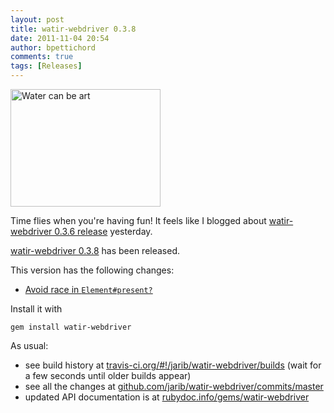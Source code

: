 ```yaml
---
layout: post
title: watir-webdriver 0.3.8
date: 2011-11-04 20:54
author: bpettichord
comments: true
tags: [Releases]
---
```

<a href="http://www.flickr.com/photos/jcarlosn/3933670165/" title="Water can be art by jcarlosn, on Flickr"><img src="http://farm4.static.flickr.com/3522/3933670165_d22c7dfeec_m.jpg" width="240" height="188" alt="Water can be art"></a>

Time flies when you're having fun! It feels like I blogged about <a href="http://watir.com/2011/11/03/watir-webdriver-0-3-6/">watir-webdriver 0.3.6 release</a> yesterday.

<a href="https://rubygems.org/gems/watir-webdriver">watir-webdriver 0.3.8</a> has been released.
<!--more-->

This version has the following changes:
<ul>
<li><a href="https://github.com/jarib/watir-webdriver/commit/677c6d083b4220fdfcc01f96bb726ca72cd6cb02">Avoid race in <code>Element#present?</code></a></li>
</ul>

Install it with

<code>gem install watir-webdriver</code>

As usual: 

<ul>
<li>see build history at <a href="http://travis-ci.org/#!/jarib/watir-webdriver/builds">travis-ci.org/#!/jarib/watir-webdriver/builds</a> (wait for a few seconds until older builds appear)</li>
<li>see all the changes at <a href="https://github.com/jarib/watir-webdriver/commits/master/">github.com/jarib/watir-webdriver/commits/master</a></li>
<li>updated API documentation is at <a href="http://rubydoc.info/gems/watir-webdriver">rubydoc.info/gems/watir-webdriver</a></li>
</ul>

<p>
